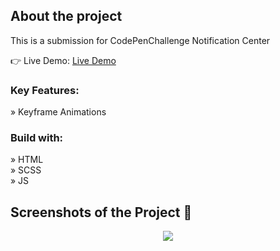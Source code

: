 <h2>About the project</h2>

  <p>This is a submission for CodePenChallenge Notification Center</p>

👉 Live Demo: <a href='https://codepen.io/flos-code/pen/rNbwdXe'>Live Demo</a>

<h3>Key Features:</h3>

» Keyframe Animations 


<h3>Build with:</h3>

» HTML <br>
» SCSS <br>
» JS

<h2>Screenshots of the Project 📸</h2>


<div align='center'>
<img src='https://github.com/flos-code/cpc-notification-center/assets/148456982/a78a1a10-d243-428b-8401-c9149f094204'/>

</div>
